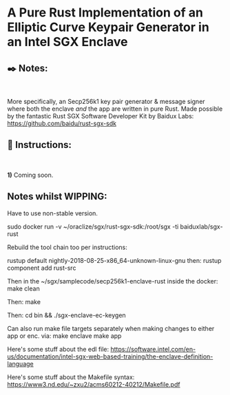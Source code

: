# __A Pure Rust Implementation of an Elliptic Curve Keypair Generator in an Intel SGX Enclave__

## __:black_nib: Notes:__

&nbsp;

More specifically, an Secp256k1 key pair generator & message signer where both the enclave _and_ the app are written in pure Rust. Made possible by the fantastic Rust SGX Software Developer Kit by Baidux Labs:
https://github.com/baidu/rust-sgx-sdk

## __:page_with_curl: Instructions:__

&nbsp;

**1)** Coming soon.

## Notes whilst WIPPING:

Have to use non-stable version.

sudo docker run -v ~/oraclize/sgx/rust-sgx-sdk:/root/sgx -ti baiduxlab/sgx-rust

Rebuild the tool chain too per instructions:

rustup default nightly-2018-08-25-x86_64-unknown-linux-gnu
then:
rustup component add rust-src

Then in the ~/sgx/samplecode/secp256k1-enclave-rust inside the docker: 
make clean

Then:
make

Then:
cd bin && ./sgx-enclave-ec-keygen

Can also run make file targets separately when making changes to either app or enc. via:
make enclave
make app

Here's some stuff about the edl file:
https://software.intel.com/en-us/documentation/intel-sgx-web-based-training/the-enclave-definition-language

Here's some stuff about the Makefile syntax:
https://www3.nd.edu/~zxu2/acms60212-40212/Makefile.pdf
